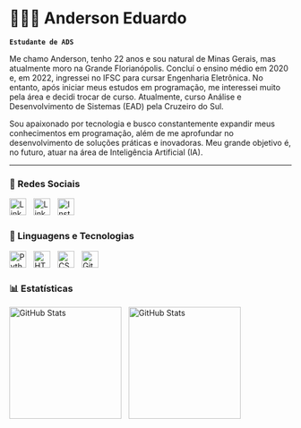 # 👨🏼‍💻 Anderson Eduardo

**`Estudante de ADS`**

Me chamo Anderson, tenho 22 anos e sou natural de Minas Gerais, mas atualmente moro na Grande Florianópolis. Concluí o ensino médio em 2020 e, em 2022, ingressei no IFSC para cursar Engenharia Eletrônica. No entanto, após iniciar meus estudos em programação, me interessei muito pela área e decidi trocar de curso. Atualmente, curso Análise e Desenvolvimento de Sistemas (EAD) pela Cruzeiro do Sul.

Sou apaixonado por tecnologia e busco constantemente expandir meus conhecimentos em programação, além de me aprofundar no desenvolvimento de soluções práticas e inovadoras. Meu grande objetivo é, no futuro, atuar na área de Inteligência Artificial (IA).

---
### 📱 Redes Sociais

<a href="https://www.linkedin.com/in/anderson-bento-921564205/" target="_blank">
    <img 
        align="left" 
        alt="LinkedIn"
        title="LinkedIn" 
        width="30px" 
        style="padding-right: 10px;" 
        src="https://cdn.jsdelivr.net/gh/devicons/devicon@latest/icons/linkedin/linkedin-original.svg"
    />
</a>
<a href="https://github.com/duduarb" target="_blank">
    <img 
        align="left" 
        alt="LinkedIn"
        title="LinkedIn" 
        width="30px" 
        style="padding-right: 10px;" 
        src="https://raw.githubusercontent.com/danielcranney/readme-generator/main/public/icons/socials/github.svg"
    />
</a>
<a href="https://www.instagram.com/duduarb/" target="_blank">
    <img 
        align="left" 
        alt="Instagram"
        title="Instagram" 
        width="30px" 
        style="padding-right: 10px;" 
        src="https://raw.githubusercontent.com/rahuldkjain/github-profile-readme-generator/master/src/images/icons/Social/instagram.svg"
    />
</a>

<br/>
<br/>
    
### 🤖 Linguagens e Tecnologias

<a href="https://www.python.org/" target="_blank">
    <img 
         align="left" 
        alt="Python" 
        title="Python"
        width="30px" 
        style="padding-right: 10px;" 
        src="https://cdn.jsdelivr.net/gh/devicons/devicon@latest/icons/python/python-original.svg" 
    />
</a>
<a href="https://developer.mozilla.org/en-US/docs/Glossary/HTML5" target="_blank">
    <img 
        align="left" 
        alt="HTML"
        title="HTML" 
        width="30px" 
        style="padding-right: 10px;" 
        src="https://cdn.jsdelivr.net/gh/devicons/devicon@latest/icons/html5/html5-original.svg" 
    />
</a>
<a href="https://www.w3.org/TR/css/#css" target="_blank">
    <img 
        align="left" 
        alt="CSS" 
        title="CSS"
        width="30px" 
        style="padding-right: 10px;" 
        src="https://cdn.jsdelivr.net/gh/devicons/devicon@latest/icons/css3/css3-original.svg" 
    />
</a>
<a href="https://git-scm.com/about/branching-and-merging">
    <img 
        align="left" 
        alt="Git" 
        title="Git"
        width="30px" 
        style="padding-right: 10px;" 
        src="https://cdn.jsdelivr.net/gh/devicons/devicon@latest/icons/git/git-original.svg" 
    />
</a>

<br/>
<br/>

### 📊 Estatísticas

<p>
  <img 
    align="left" 
    alt="GitHub Stats" 
    height="200" 
    style="padding-right: 10px;" 
    src="https://github-readme-stats.vercel.app/api?username=duduarb&show_icons=true&theme=tokyonight&include_all_commits=true&locale=pt-br" 
  />

<img 
      align="left" 
      alt="GitHub Stats" 
      height="200" 
      src="https://github-readme-stats.vercel.app/api/top-langs/?username=duduarb&theme=tokyonight&layout=compact&custom_title=Tecnologias&langs_count=9" 
  />

</p>
